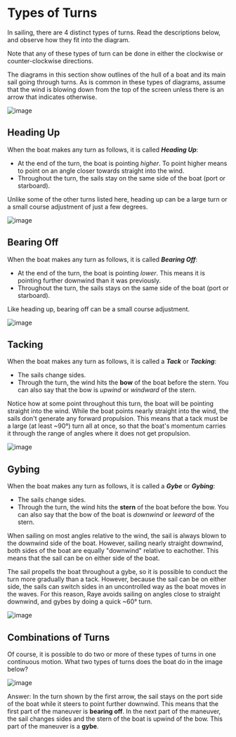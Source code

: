 # Types of Turns

In sailing, there are 4 distinct types of turns. Read the descriptions below, and observe how they fit into the diagram.

Note that any of these types of turn can be done in either the clockwise or counter-clockwise directions.

The diagrams in this section show outlines of the hull of a boat and its main sail going through turns.
As is common in these types of diagrams, assume that the wind is blowing down from the top of the screen unless
there is an arrow that indicates otherwise.

![image](../../assets/images/sailing/types_of_turn.jpg)

## Heading Up

When the boat makes any turn as follows, it is called _**Heading Up**_:

- At the end of the turn, the boat is pointing _higher_. To point higher means to point on an angle closer towards
straight into the wind.
- Throughout the turn, the sails stay on the same side of the boat (port or starboard).

Unlike some of the other turns listed here, heading up can be a large turn or a small course adjustment of just a few degrees.

![image](../../assets/images/sailing/head_up.jpg)

## Bearing Off

When the boat makes any turn as follows, it is called _**Bearing Off**_:

- At the end of the turn, the boat is pointing _lower_. This means it is pointing further downwind than it was previously.
- Throughout the turn, the sails stays on the same side of the boat (port or starboard).

Like heading up, bearing off can be a small course adjustment.

![image](../../assets/images/sailing/bear_off.jpg)

## Tacking

When the boat makes any turn as follows, it is called a _**Tack**_ or _**Tacking**_:

- The sails change sides.
- Through the turn, the wind hits the **bow** of the boat before the stern. You can also say that the bow is _upwind_ or
_windward_ of the stern.

Notice how at some point throughout this turn, the boat will be pointing straight into the wind.
While the boat points nearly straight into the wind, the sails don't generate any forward propulsion.
This means that a tack must be a large (at least ~90°) turn all at once, so that the boat's momentum carries it through
the range of angles where it does not get propulsion.

![image](../../assets/images/sailing/tack.jpg)

## Gybing

When the boat makes any turn as follows, it is called a _**Gybe**_ or _**Gybing**_:

- The sails change sides.
- Through the turn, the wind hits the **stern** of the boat before the bow. You can also say that the bow of the boat is
_downwind_ or _leeward_ of the stern.

When sailing on most angles relative to the wind, the sail is always blown to the downwind side of the boat.
However, sailing nearly straight downwind, both sides of the boat are equally "downwind" relative to eachother.
This means that the sail can be on either side of the boat.

The sail propells the boat throughout a gybe, so it is possible to conduct the turn more gradually than a tack.
However, because the sail can be on either side, the sails can switch sides in an uncontrolled way as the boat moves in
the waves. For this reason, Raye avoids sailing on angles close to straight downwind, and gybes by doing a quick ~60° turn.

![image](../../assets/images/sailing/gybe.jpg)

## Combinations of Turns

Of course, it is possible to do two or more of these types of turns in one continuous motion.
What two types of turns does the boat do in the image below?

![image](../../assets/images/sailing/bear_off_then_gybe.jpg)

Answer: In the turn shown by the first arrow, the sail stays on the port side of the boat while it steers to point further
downwind. This means that the first part of the maneuver is **bearing off**. In the next part of the maneuver, the sail
changes sides and the stern of the boat is upwind of the bow. This part of the maneuver is a **gybe**.
